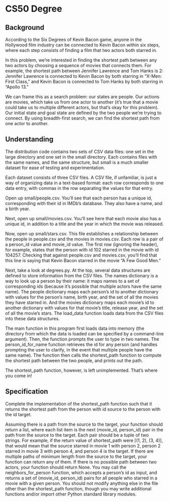 # CS50 Degree

## Background
According to the Six Degrees of Kevin Bacon game, anyone in the Hollywood film industry can be connected to Kevin Bacon within six steps, where each step consists of finding a film that two actors both starred in.

In this problem, we’re interested in finding the shortest path between any two actors by choosing a sequence of movies that connects them. For example, the shortest path between Jennifer Lawrence and Tom Hanks is 2: Jennifer Lawrence is connected to Kevin Bacon by both starring in “X-Men: First Class,” and Kevin Bacon is connected to Tom Hanks by both starring in “Apollo 13.”

We can frame this as a search problem: our states are people. Our actions are movies, which take us from one actor to another (it’s true that a movie could take us to multiple different actors, but that’s okay for this problem). Our initial state and goal state are defined by the two people we’re trying to connect. By using breadth-first search, we can find the shortest path from one actor to another.

## Understanding
The distribution code contains two sets of CSV data files: one set in the large directory and one set in the small directory. Each contains files with the same names, and the same structure, but small is a much smaller dataset for ease of testing and experimentation.

Each dataset consists of three CSV files. A CSV file, if unfamiliar, is just a way of organizing data in a text-based format: each row corresponds to one data entry, with commas in the row separating the values for that entry.

Open up small/people.csv. You’ll see that each person has a unique id, corresponding with their id in IMDb’s database. They also have a name, and a birth year.

Next, open up small/movies.csv. You’ll see here that each movie also has a unique id, in addition to a title and the year in which the movie was released.

Now, open up small/stars.csv. This file establishes a relationship between the people in people.csv and the movies in movies.csv. Each row is a pair of a person_id value and movie_id value. The first row (ignoring the header), for example, states that the person with id 102 starred in the movie with id 104257. Checking that against people.csv and movies.csv, you’ll find that this line is saying that Kevin Bacon starred in the movie “A Few Good Men.”

Next, take a look at degrees.py. At the top, several data structures are defined to store information from the CSV files. The names dictionary is a way to look up a person by their name: it maps names to a set of corresponding ids (because it’s possible that multiple actors have the same name). The people dictionary maps each person’s id to another dictionary with values for the person’s name, birth year, and the set of all the movies they have starred in. And the movies dictionary maps each movie’s id to another dictionary with values for that movie’s title, release year, and the set of all the movie’s stars. The load_data function loads data from the CSV files into these data structures.

The main function in this program first loads data into memory (the directory from which the data is loaded can be specified by a command-line argument). Then, the function prompts the user to type in two names. The person_id_for_name function retrieves the id for any person (and handles prompting the user to clarify, in the event that multiple people have the same name). The function then calls the shortest_path function to compute the shortest path between the two people, and prints out the path.

The shortest_path function, however, is left unimplemented. That’s where you come in!

## Specification
Complete the implementation of the shortest_path function such that it returns the shortest path from the person with id source to the person with the id target.

Assuming there is a path from the source to the target, your function should return a list, where each list item is the next (movie_id, person_id) pair in the path from the source to the target. Each pair should be a tuple of two strings.
For example, if the return value of shortest_path were [(1, 2), (3, 4)], that would mean that the source starred in movie 1 with person 2, person 2 starred in movie 3 with person 4, and person 4 is the target.
If there are multiple paths of minimum length from the source to the target, your function can return any of them.
If there is no possible path between two actors, your function should return None.
You may call the neighbors_for_person function, which accepts a person’s id as input, and returns a set of (movie_id, person_id) pairs for all people who starred in a movie with a given person.
You should not modify anything else in the file other than the shortest_path function, though you may write additional functions and/or import other Python standard library modules.